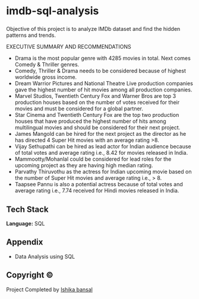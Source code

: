 # imdb-sql-analysis
###
Objective of this project is to analyze IMDb dataset and find the hidden patterns and trends.

EXECUTIVE SUMMARY AND RECOMMENDATIONS
* Drama is the most popular genre with 4285 movies in total. Next comes Comedy & Thriller genres.
* Comedy, Thriller & Drama needs to be considered because of highest worldwide gross income.
* Dream Warrior Pictures and National Theatre Live production companies gave the highest number of hit movies among all production companies.
* Marvel Studios, Twentieth Century Fox and Warner Bros are top 3 production houses based on the number of votes received for their movies and must be considered for a global partner.
* Star Cinema and Twentieth Century Fox are the top two production houses that have produced the highest number of hits among multilingual movies and should be considered for their next project.
* James Mangold can be hired for the next project as the director as he has directed 4 Super Hit movies with an average rating >8.
* Vijay Sethupathi can be hired as lead actor for Indian audience because of total votes and average rating i.e.,
8.42 for movies released in India.
* Mammootty/Mohanlal could be considered for lead roles for the upcoming project as they are having high median rating.
* Parvathy Thiruvothu as the actress for Indian upcoming movie based on the number of Super Hit movies and average rating i.e., > 8.
* Taapsee Pannu is also a potential actress because of total votes and average rating i.e., 7.74 received for Hindi movies released in India.


## Tech Stack

**Language:** SQL

## Appendix

* Data Analysis using SQL

## Copyright ©

Project Completed by [Ishika bansal](https://github.com/ish2611/)
